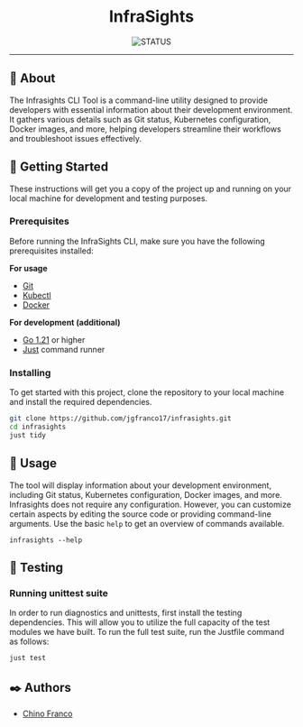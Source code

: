 <h1 align="center">InfraSights</h1>

<div align="center">

![STATUS](https://img.shields.io/badge/status-active-brightgreen?style=for-the-badge)
<!--- ![LICENSE](https://img.shields.io/badge/license-MIT-blue?style=for-the-badge) -->

</div>

---

## 🔎 About

The Infrasights CLI Tool is a command-line utility designed to provide developers with essential information about their development environment. It gathers various details such as Git status, Kubernetes configuration, Docker images, and more, helping developers streamline their workflows and troubleshoot issues effectively.

## 🏁 Getting Started

These instructions will get you a copy of the project up and running on your local machine for development and testing purposes.

### Prerequisites

Before running the InfraSights CLI, make sure you have the following prerequisites installed:

**For usage**
- [Git](https://git-scm.com/downloads)
- [Kubectl](https://kubernetes.io/docs/tasks/tools/)
- [Docker](https://docs.docker.com/engine/install/)

**For development (additional)**
- [Go 1.21](https://go.dev/doc/install) or higher
- [Just](https://github.com/casey/just) command runner

### Installing

To get started with this project, clone the repository to your local machine and install the required dependencies.

```bash
git clone https://github.com/jgfranco17/infrasights.git
cd infrasights
just tidy
```

## 🚀 Usage

The tool will display information about your development environment, including Git status, Kubernetes configuration, Docker images, and more. Infrasights does not require any configuration. However, you can customize certain aspects by editing the source code or providing command-line arguments. Use the basic `help` to get an overview of commands available.

```shell
infrasights --help
```

## 🔧 Testing

### Running unittest suite

In order to run diagnostics and unittests, first install the testing dependencies. This will allow you to utilize the full capacity of the test modules we have built. To run the full test suite, run the Justfile command as follows:

```bash
just test
```

## ✒️ Authors

- [Chino Franco](https://github.com/jgfranco17)
